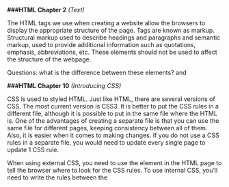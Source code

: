 **###HTML Chapter 2** 
*(Text)*

The HTML tags we use when creating a website allow the browsers to display the appropriate structure of the page. Tags are known as markup.  Structural markup used to describe headings and paragraphs and semantic markup, used to provide additional information such as quotations, emphasis, abbreviations, etc.  These elements should not be used to affect the structure of the webpage. 

Questions: what is the difference between these elements? <b></b> and <strong></strong>

**###HTML Chapter 10** 
*(Introducing CSS)*

CSS is used to styled HTML. Just like HTML, there are several versions of CSS. The most current version is CSS3. It is better to put the CSS rules in a different file, although it is possible to put in the same file where the HTML is. One of the advantages of creating a separate file is that you can use the same file for different pages, keeping consistency between all of them. Also, it is easier when it comes to making changes. If you do not use a CSS rules in a separate file, you would need to update every single page to update 1 CSS rule. 

When using external CSS, you need to use the <link> element in the HTML page to tell the browser where to look for the CSS rules. To use internal CSS, you’ll need to write the rules between the <style> element. 

Some rules are considered more specific than other rules in CSS. Generally, an id is more specific than a class, and a class is more specific than an element rule. If 2 rules are the same, the latter will take place. Important can be added to any property value to make sure it is more specific than any other rule that applies to the same element. 

**###JavaScript Chapter 2** 
*(Basic Instructions)*

A script is a series of steps that computers follow one by one. Each step is called a statement. 
Variables need to be declared. IE: var age; Variables can have an assigned value. IE: var age = 18; Values can change and will be stored in short term memory. Variables can be numeric, strings, or boolean (true or false), or undefined. Multiple variables can be declared and assigned in 1 line of code, but it makes it harder to read. There are rules for naming variables:
-	Name can start with a letter, $, _, not with a number
-	Name cannot contain a dash (–) or a period (.)
-	Cannot use keywords or reserved words
-	All variables are case sensitive
-	Use a name that describes the information to be stored
-	If a variable name contains 2 or more words, the name is usually written using camelCase

Questions: difference between array literal and array construction.

**###JavaScript Chapter 4** 
(Decisions and Loops)

Scripts behave differently depending on how the user interacts with a website. To determine what path to take in a script, we use: evaluations, decisions, loops. 
If vs switch. With a series of if statements, they are all checked, even if a match has been found. It performs slower. With switch, we have a default option in case none of the cases match. When a match is found that code is run, and the break statement stops the other switch statements running. This improves performance. 
